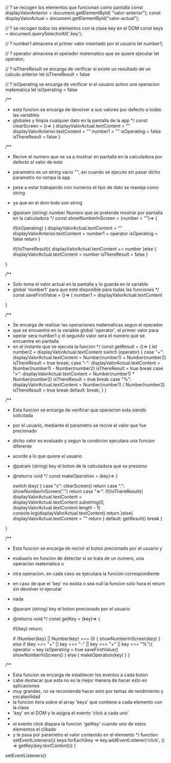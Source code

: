 // ? se recogen los elementos que funcionan como pantalla
const displayValorAnterior = document.getElementById( "valor-anterior");
const displayValorActual = document.getElementById("valor-actual");

// ? se recogen todos los elementos con la clase key en el DOM
const keys = document.querySelectorAll('.key');

// ? number1 almacena el primer valor insertado por el usuario
let number1;

// ? operator almacena el operador matematico que se quiere ejecutar
let operator;

// ? isThereResult se encarga de verificar si existe un resultado de un calculo anterior
let isThereResult = false

// ? isOperating se encarga de verificar si el usuario activo una operacion matematica
let isOperating = false

/**
 * esta funcion se encarga de devolver a sus valores por defecto a todas las variables 
 * globales y limpia cualquier dato en la pantalla de la app
 */
const clearScreen = ()=> {
    displayValorActual.textContent = ""
    displayValorAnterior.textContent = ""
    number1 = ""
    isOperating = false
    isThereResult = false
}

/**
 * Recive el numero que se va a mostrar en pantalla en la calculadora por defecto el valor de este 
 * parametro es un string vacio "", asi cuando se ejecute sin pasar dicho parametro no rompa la app
 * pese a estar trabajando con numeros el tipo de dato se maneja como string
 * ya que en el dom todo son string 
 * @param {string} number Numero que se pretende mostrar por pantalla en la calculadora
 */
const showNumberInScreen = (number = "")=> {

    if(isOperating) {
        displayValorActual.textContent = ""
        displayValorAnterior.textContent = number1 + operator
        isOperating = false
        return
    }

     if(!isThereResult){
        displayValorActual.textContent += number
     }else {
        displayValorActual.textContent = number
        isThereResult = false
     }
     
    
}

/**
 * Solo toma el valor actual en la pantalla y lo guarda en la variable 
 * global 'number1' para que este disponible para todas las funciones
 */
const saveFirstValue = ()=> {
    number1 = displayValorActual.textContent
  
}

/**
 * Se encarga de realizar las operaciones matematicas segun el operador 
 * que se encuentre en la variable global 'operator', el primer valor para 
 * operar sera number1 y el segundo valor sera el numero que se encuentre en pantalla
 * en el instante que se ejecuta la funcion
 */
const getResult = ()=> {
    let number2 = displayValorActual.textContent
    switch (operator) {
        case "+":
            displayValorActual.textContent = Number(number1) + Number(number2)
            isThereResult = true
            break;
        case "-":
            displayValorActual.textContent = Number(number1) - Number(number2)
            isThereResult = true
            break
        case "×":
            displayValorActual.textContent = Number(number1) * Number(number2)
            isThereResult = true
            break
        case "%":
            displayValorActual.textContent = Number(number1) / Number(number2)
            isThereResult = true
            break
        default:
            break;
    }
}

/**
 * Esta funcion se encarga de verificar que operacion esta siendo solicitada
 * por el usuario, mediante el parametro se recive el valor que fue precionado
 * dicho valor es evaluado y segun la condicion ejecutara una funcion diferente 
 * acorde a lo que quiere el usuario
 * @param {string} key el boton de la calculadora que se presiono
 * @returns void
 */
const makeOperation = (key)=> {
    
    switch (key) {
        case "c":
            clearScreen()
            return
        case ".":
            showNumberInScreen(".")
            return
        case "⇐":
            if(!isThereResult){
                displayValorActual.textContent = displayValorActual.textContent.substring(0,  displayValorActual.textContent.length - 1)
                console.log(displayValorActual.textContent)
                return
            }else{
                displayValorActual.textContent = ""
                return
            }
        default:
            getResult()
            break
    }
    
}

/**
 * Esta funcion se encarga de recivir el boton precionado por el usuario y 
 * evaluarlo en funcion de detectar si se trata de un numero, una operacion matematica u 
 * otra operacion, en cada caso se ejecutara la funcion correspondiente
 * en caso de que el 'key' no exista o sea null la funcion solo hara el return sin devolver ni ejecutar 
 * nada
 * @param {string} key el boton precionado por el usuario
 * @returns void
 */
const getKey = (key)=> {
    
    if(!key) return;

    if (Number(key) || Number(key) === 0) {
        showNumberInScreen(key)
    } else if (key === "+" || key === "-" || key === "×" || key === "%"){
        operator = key
        isOperating = true
        saveFirstValue()
        showNumberInScreen()
    } else {
        makeOperation(key)
    }
}

/**
 * Esta funcion se encarga de establecer los eventos a cada boton
 * cabe destacar que esta no es la mejor manera de hacer esto en aplicaciones 
 * muy grandes, no se recomienda hacer esto por temas de rendimiento y escalavilidad
 * la funcion itera sobre el array 'keys' que contiene a cada elemento con la clase
 * 'key' en el DOM y le asigna el evento 'click a cada uno'
 * 
 * el evento click dispara la funcion 'getKey' cuando uno de estos elementos el clikado
 * y le pasa por parametro el valor contenido en el elemento
 */
function setEventListeners(){
    keys.forEach(key => key.addEventListener('click', () => getKey(key.textContent)))
}

setEventListeners()
